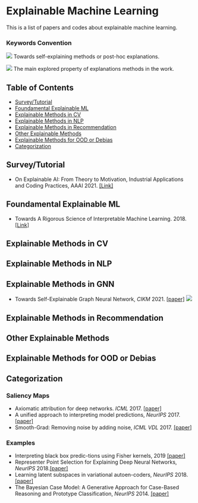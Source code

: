 
# Explainable Machine Learning
This is a list of papers and codes about explainable machine learning.

### Keywords Convention

![](https://img.shields.io/badge/Self_Explaining-blue) Towards self-explaining methods or post-hoc explanations.

![](https://img.shields.io/badge/Analysis-green) The main explored property of explanations methods in the work.

## Table of Contents
- [Survey/Tutorial](#survey-paper)
- [Foundamental Explainable ML](#foundamental-XAI)
- [Explainable Methods in CV](#XAI-CV)
- [Explainable Methods in NLP](#XAI-NLP)
- [Explainable Methods in Recommendation](#XAI-Rec)
- [Other Explainable Methods](#XAI-Other)
- [Explainable Methods for OOD or Debias](#XAI-OOD)
- [Categorization](#catg)

<!--- * Title, in *NeurIPS* 2019. [\[paper\]]() [\[code\]]() ---> 

## Survey/Tutorial
* On Explainable AI: From Theory to Motivation, Industrial Applications and Coding Practices, AAAI 2021. [\[Link\]](https://xaitutorial2021.github.io/)

## Foundamental Explainable ML
* Towards A Rigorous Science of Interpretable Machine Learning. 2018. [\[Link\]](https://arxiv.org/abs/1702.08608)

## Explainable Methods in CV


## Explainable Methods in NLP


## Explainable Methods in GNN
* Towards Self-Explainable Graph Neural Network, *CIKM* 2021. [\[paper\]](https://dl.acm.org/doi/pdf/10.1145/3459637.3482306?casa_token=QCWCRWnwCR0AAAAA:JAdj8PtPoxVUW4annpOC-o0hg-nndjM3jZaJNMPTy2VWR9eSjUBczrBIDwF7Rb5pGrRm0dvNtOAfYQ) ![](https://img.shields.io/badge/Self_Explaining-blue)


## Explainable Methods in Recommendation


## Other Explainable Methods


## Explainable Methods for OOD or Debias

## Categorization
### Saliency Maps
* Axiomatic attribution for deep networks. *ICML* 2017. [\[paper\]](https://arxiv.org/abs/1703.01365)
* A unified approach to interpreting model predictions, *NeurIPS* 2017. [\[paper\]](https://arxiv.org/abs/1705.07874)
* Smooth-Grad: Removing noise by adding noise, *ICML VDL* 2017. [\[paper\]](https://arxiv.org/abs/1706.03825)

### Examples
*  Interpreting black box predic-tions using Fisher kernels, 2019 [\[paper\]](https://arxiv.org/abs/1810.10118)
*  Representer Point Selection for Explaining Deep Neural Networks, *NeurIPS* 2018.[\[paper\]](https://arxiv.org/abs/1811.09720)
*  Learning latent subspaces in variational autoen-coders, *NeurIPS* 2018. [\[paper\]](https://proceedings.neurips.cc/paper/2018/file/73e5080f0f3804cb9cf470a8ce895dac-Paper.pdf)
*  The Bayesian Case Model: A Generative Approach for Case-Based Reasoning and Prototype Classification, *NeurIPS* 2014. [\[paper\]](https://arxiv.org/abs/1503.01161)
